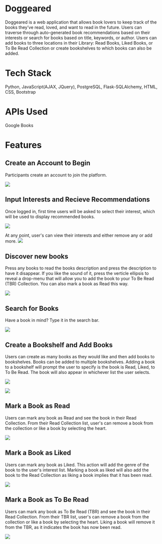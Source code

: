 # Doggeared

Doggeared is a web application that allows book lovers to keep track of the books they’ve read, loved, and want to read in the future. Users can traverse through auto-generated book recommendations based on their interests or search for books based on title, keywords, or author. Users can add books to three locations in their Library: Read Books, Liked Books, or To Be Read Collection or create bookshelves to which books can also be added.

# Tech Stack

Python, JavaScript(AJAX, JQuery), PostgreSQL, Flask-SQLAlchemy, HTML, CSS, Bootstrap

# APIs Used

Google Books

# Features

## Create an Account to Begin

Participants create an account to join the platform.

![](https://media.giphy.com/media/lT3QMn1DIEvwq6QQWB/giphy.gif)

## Input Interests and Recieve Recommendations

Once logged in, first time users will be asked to select their interest, which will be used to display recommended books.

![](https://media.giphy.com/media/eLpJWK9I9nzQQwcIX5/giphy.gif)

At any point, user's can view their interests and either remove any or add more.
![](https://media.giphy.com/media/sX40K5AsF7ZjZoajXS/giphy.gif)

## Discover new books

Press any books to read the books description and press the description to have it disappear. If you like the sound of it, press the verticle ellipsis to reveal a drop-menu that will allow you to add the book to your To Be Read (TBR) Collection. You can also mark a book as Read this way.

![](https://media.giphy.com/media/kMXWGkpLrIrGWKEYvi/giphy.gif)

## Search for Books

Have a book in mind? Type it in the search bar.

![](https://media.giphy.com/media/zLjF0ffgdDLsGozGOD/giphy.gif)

## Create a Bookshelf and Add Books

Users can create as many books as they would like and then add books to bookshelves. Books can be added to multiple bookshelves. Adding a book to a bookshelf will prompt the user to specify is the book is Read, Liked, to To Be Read. The book will also appear in whichever list the user selects.

![](https://media.giphy.com/media/DFk6DzUq304noV2vhi/giphy.gif)

![](https://media.giphy.com/media/6HbMArufPAmSrcwyTu/giphy.gif)

## Mark a Book as Read

Users can mark any book as Read and see the book in their Read Collection. From their Read Collection list, user's can remove a book from the collection or like a book by selecting the heart.

![](https://media.giphy.com/media/7G9jv0f1YweDWZCouA/giphy.gif)

## Mark a Book as Liked

Users can mark any book as Liked. This action will add the genre of the book to the user's interest list. Marking a book as liked will also add the book to the Read Collection as liking a book implies that it has been read.

![](https://media.giphy.com/media/jBoBTWWk0bssZAowBI/giphy.gif)

## Mark a Book as To Be Read

Users can mark any book as To Be Read (TBR) and see the book in their Read Collection. From their TBR list, user's can remove a book from the collection or like a book by selecting the heart. Liking a book will remove it from the TBR, as it indicates the book has now been read.

![](https://media.giphy.com/media/n1lz9R7OOi6R00XPav/giphy.gif)
